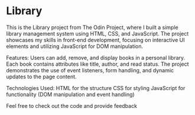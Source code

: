 # Library
This is the Library project from The Odin Project, 
where I built a simple library management system using 
HTML, CSS, and JavaScript. The project showcases my skills in 
front-end development, focusing on interactive UI elements and 
utilizing JavaScript for DOM manipulation.

Features:
Users can add, remove, and display books in a personal library.
Each book contains attributes like title, author, and read status.
The project demonstrates the use of event listeners, form handling, and dynamic updates to the page content.

Technologies Used:
HTML for the structure
CSS for styling
JavaScript for functionality (DOM manipulation and event handling)

Feel free to check out the code and provide feedback

